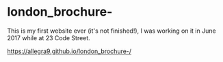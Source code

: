 # london_brochure-

This is my first website ever (it's not finished!), I was working on it in June 2017 while at 23 Code Street. 

https://allegra9.github.io/london_brochure-/
